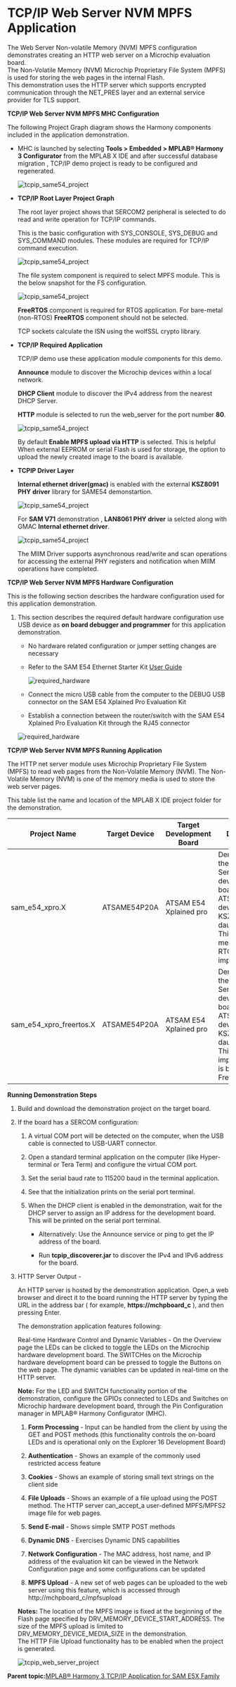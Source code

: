 # TCP/IP Web Server NVM MPFS Application

The Web Server Non-volatile Memory \(NVM\) MPFS configuration demonstrates creating an HTTP web server on a Microchip evaluation board.<br />The Non-Volatile Memory \(NVM\) Microchip Proprietary File System \(MPFS\) is used for storing the web pages in the internal Flash.<br />This demonstration uses the HTTP server which supports encrypted communication through the NET\_PRES layer and an external service provider for TLS support.

**TCP/IP Web Server NVM MPFS MHC Configuration**

The following Project Graph diagram shows the Harmony components included in the application demonstration.

-   MHC is launched by selecting **Tools \> Embedded \> MPLAB® Harmony 3 Configurator** from the MPLAB X IDE and after successful database migration , TCP/IP demo project is ready to be configured and regenerated.

    ![tcpip_same54_project](GUID-BDCABA15-8CFC-4BBD-B152-813303321FF6-low.png)

-   **TCP/IP Root Layer Project Graph**

    The root layer project shows that SERCOM2 peripheral is selected to do read and write operation for TCP/IP commands.

    This is the basic configuration with SYS\_CONSOLE, SYS\_DEBUG and SYS\_COMMAND modules. These modules are required for TCP/IP command execution.

    ![tcpip_same54_project](GUID-B4775956-E6E8-4864-A777-B4204A7BD66F-low.png)

    The file system component is required to select MPFS module. This is the below snapshot for the FS configuration.

    ![tcpip_same54_project](GUID-AC882129-EA1D-4324-98FC-1D98CAEE19E8-low.png)

    **FreeRTOS** component is required for RTOS application. For bare-metal \(non-RTOS\) **FreeRTOS** component should not be selected.

    TCP sockets calculate the ISN using the wolfSSL crypto library.

-   **TCP/IP Required Application**

    TCP/IP demo use these application module components for this demo.

    **Announce** module to discover the Microchip devices within a local network.

    **DHCP Client** module to discover the IPv4 address from the nearest DHCP Server.

    **HTTP** module is selected to run the web\_server for the port number **80**.

    ![tcpip_same54_project](GUID-CCFFB4D0-9507-4838-A706-B25AF1D96481-low.png)

    By default **Enable MPFS upload via HTTP** is selected. This is helpful When external EEPROM or serial Flash is used for storage, the option to upload the newly created image to the board is available.

-   **TCPIP Driver Layer**

    **Internal ethernet driver\(gmac\)** is enabled with the external **KSZ8091 PHY driver** library for SAME54 demonstartion.

    ![tcpip_same54_project](GUID-CA9BB7EB-854A-41AA-B6AB-324BC76EDB9D-low.png)

    For **SAM V71** demonstration , **LAN8061 PHY driver** ia selcted along with GMAC **Internal ethernet driver**.

    ![tcpip_same54_project](GUID-187EE6EB-A1A2-4888-A780-0B94BA2536BD-low.png)

    The MIIM Driver supports asynchronous read/write and scan operations for accessing the external PHY registers and notification when MIIM operations have completed.


**TCP/IP Web Server NVM MPFS Hardware Configuration**

This is the following section describes the hardware configuration used for this application demonstration.

1.  This section describes the required default hardware configuration use USB device as **on board debugger and programmer** for this application demonstration.

    -   No hardware related configuration or jumper setting changes are necessary

    -   Refer to the SAM E54 Ethernet Starter Kit [User Guide](http://ww1.microchip.com/downloads/en/DeviceDoc/70005321A.pdf)

        ![required_hardware](GUID-38FBEB65-FF92-4E6E-BD39-95B6DFEA5091-low.png)

    -   Connect the micro USB cable from the computer to the DEBUG USB connector on the SAM E54 Xplained Pro Evaluation Kit

    -   Establish a connection between the router/switch with the SAM E54 Xplained Pro Evaluation Kit through the RJ45 connector

    ![required_hardware](GUID-EC77D4D8-500E-4398-B7ED-1E0C339FED16-low.png)


**TCP/IP Web Server NVM MPFS Running Application**

The HTTP net server module uses Microchip Proprietary File System \(MPFS\) to read web pages from the Non-Volatile Memory \(NVM\). The Non-Volatile Memory \(NVM\) is one of the memory media is used to store the web server pages.

This table list the name and location of the MPLAB X IDE project folder for the demonstration.

|Project Name|Target Device|Target Development Board|Description|
|------------|-------------|------------------------|-----------|
|sam\_e54\_xpro.X|ATSAME54P20A|ATSAM E54 Xplained pro|Demonstrates the TCP/IP Web Server on a development board with ATSAME54P20A device and KSZ8091 PHY daughter board. This is a bare-metal \(non-RTOS\) implementation.|
|sam\_e54\_xpro\_freertos.X|ATSAME54P20A|ATSAM E54 Xplained pro|Demonstrates the TCP/IP Web Server on development board with ATSAME54P20A device and KSZ8091 PHY daughter board. This implementation is based on FreeRTOS.|

**Running Demonstration Steps**

1.  Build and download the demonstration project on the target board.

2.  If the board has a SERCOM configuration:

    1.  A virtual COM port will be detected on the computer, when the USB cable is connected to USB-UART connector.

    2.  Open a standard terminal application on the computer \(like Hyper-terminal or Tera Term\) and configure the virtual COM port.

    3.  Set the serial baud rate to 115200 baud in the terminal application.

    4.  See that the initialization prints on the serial port terminal.

    5.  When the DHCP client is enabled in the demonstration, wait for the DHCP server to assign an IP address for the development board. This will be printed on the serial port terminal.

        -   Alternatively: Use the Announce service or ping to get the IP address of the board.

        -   Run **tcpip\_discoverer.jar** to discover the IPv4 and IPv6 address for the board.

3.  HTTP Server Output -

    An HTTP server is hosted by the demonstration application. Open\_a web browser and direct it to the board running the HTTP server by typing the URL in the address bar \( for example, **https://mchpboard\_c** \), and then pressing Enter.

    The demonstration application features following:

    Real-time Hardware Control and Dynamic Variables - On the Overview page the LEDs can be clicked to toggle the LEDs on the Microchip hardware development board. The SWITCHes on the Microchip hardware development board can be pressed to toggle the Buttons on the web page. The dynamic variables can be updated in real-time on the HTTP server.

    **Note:** For the LED and SWITCH functionality portion of the demonstration, configure the GPIOs connected to LEDs and Switches on Microchip hardware development board, through the Pin Configuration manager in MPLAB® Harmony Configurator \(MHC\).

    1.  **Form Processing** - Input can be handled from the client by using the GET and POST methods \(this functionality controls the on-board LEDs and is operational only on the Explorer 16 Development Board\)

    2.  **Authentication** - Shows an example of the commonly used restricted access feature

    3.  **Cookies** - Shows an example of storing small text strings on the client side

    4.  **File Uploads** - Shows an example of a file upload using the POST method. The HTTP server can\_accept\_a user-defined MPFS/MPFS2 image file for web pages.

    5.  **Send E-mail** - Shows simple SMTP POST methods

    6.  **Dynamic DNS** - Exercises Dynamic DNS capabilities

    7.  **Network Configuration** - The MAC address, host name, and IP address of the evaluation kit can be viewed in the Network Configuration page and some configurations can be updated

    8.  **MPFS Upload** - A new set of web pages can be uploaded to the web server using this feature, which is accessed through http://mchpboard\_c/mpfsupload

    **Notes:** The location of the MPFS image is fixed at the beginning of the Flash page specified by DRV\_MEMORY\_DEVICE\_START\_ADDRESS. The size of the MPFS upload is limited to DRV\_MEMORY\_DEVICE\_MEDIA\_SIZE in the demonstration.<br />The HTTP File Upload functionality has to be enabled when the project is generated.

    ![tcpip_web_server_project](GUID-1A288073-C149-46D7-9D82-F90E95477FDF-low.png)


**Parent topic:**[MPLAB® Harmony 3 TCP/IP Application for SAM E5X Family](GUID-30573197-7C83-4B97-BBF2-7CA462FAE748.md)

